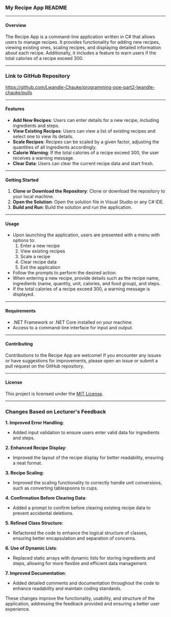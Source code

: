 ### My Recipe App README

---

#### Overview
The Recipe App is a command-line application written in C# that allows users to manage recipes. It provides functionality for adding new recipes, viewing existing ones, scaling recipes, and displaying detailed information about each recipe. Additionally, it includes a feature to warn users if the total calories of a recipe exceed 300.

---

### Link to GitHub Repository
https://github.com/Lwandle-Chauke/programming-poe-part2-lwandle-chauke/pulls

---

#### Features
- **Add New Recipes**: Users can enter details for a new recipe, including ingredients and steps.
- **View Existing Recipes**: Users can view a list of existing recipes and select one to view its details.
- **Scale Recipes**: Recipes can be scaled by a given factor, adjusting the quantities of all ingredients accordingly.
- **Calorie Warning**: If the total calories of a recipe exceed 300, the user receives a warning message.
- **Clear Data**: Users can clear the current recipe data and start fresh.

---

#### Getting Started
1. **Clone or Download the Repository**: Clone or download the repository to your local machine.
2. **Open the Solution**: Open the solution file in Visual Studio or any C# IDE.
3. **Build and Run**: Build the solution and run the application.

---

#### Usage
- Upon launching the application, users are presented with a menu with options to:
  1. Enter a new recipe
  2. View existing recipes
  3. Scale a recipe
  4. Clear recipe data
  5. Exit the application
- Follow the prompts to perform the desired action.
- When entering a new recipe, provide details such as the recipe name, ingredients (name, quantity, unit, calories, and food group), and steps.
- If the total calories of a recipe exceed 300, a warning message is displayed.

---

#### Requirements
- .NET Framework or .NET Core installed on your machine.
- Access to a command-line interface for input and output.

---

#### Contributing
Contributions to the Recipe App are welcome! If you encounter any issues or have suggestions for improvements, please open an issue or submit a pull request on the GitHub repository.

---

#### License
This project is licensed under the [MIT License](LICENSE).

---

### Changes Based on Lecturer's Feedback

**1. Improved Error Handling**:
   - Added input validation to ensure users enter valid data for ingredients and steps.

**2. Enhanced Recipe Display**:
   - Improved the layout of the recipe display for better readability, ensuring a neat format.

**3. Recipe Scaling**:
   - Improved the scaling functionality to correctly handle unit conversions, such as converting tablespoons to cups.

**4. Confirmation Before Clearing Data**:
   - Added a prompt to confirm before clearing existing recipe data to prevent accidental deletions.

**5. Refined Class Structure**:
   - Refactored the code to enhance the logical structure of classes, ensuring better encapsulation and separation of concerns.

**6. Use of Dynamic Lists**:
   - Replaced static arrays with dynamic lists for storing ingredients and steps, allowing for more flexible and efficient data management.

**7. Improved Documentation**:
   - Added detailed comments and documentation throughout the code to enhance readability and maintain coding standards.

These changes improve the functionality, usability, and structure of the application, addressing the feedback provided and ensuring a better user experience.
